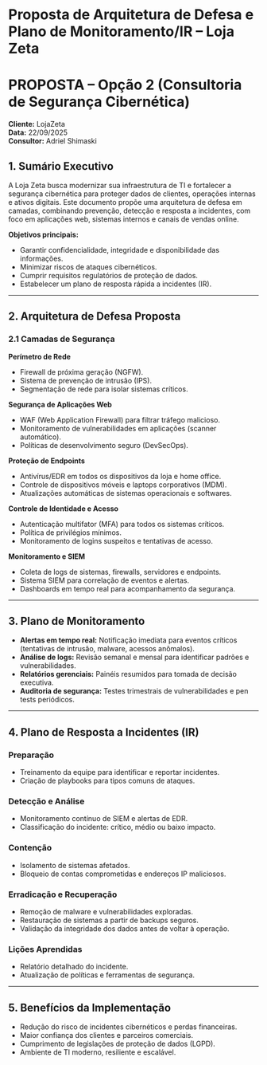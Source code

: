 # Proposta de Arquitetura de Defesa e Plano de Monitoramento/IR – Loja Zeta


# PROPOSTA – Opção 2 (Consultoria de Segurança Cibernética)

**Cliente:** LojaZeta  
**Data:** 22/09/2025  
**Consultor:** Adriel Shimaski  

## 1. Sumário Executivo

A Loja Zeta busca modernizar sua infraestrutura de TI e fortalecer a segurança cibernética para proteger dados de clientes, operações internas e ativos digitais. Este documento propõe uma arquitetura de defesa em camadas, combinando prevenção, detecção e resposta a incidentes, com foco em aplicações web, sistemas internos e canais de vendas online.

**Objetivos principais:**

- Garantir confidencialidade, integridade e disponibilidade das informações.  
- Minimizar riscos de ataques cibernéticos.  
- Cumprir requisitos regulatórios de proteção de dados.  
- Estabelecer um plano de resposta rápida a incidentes (IR).  

---

## 2. Arquitetura de Defesa Proposta

### 2.1 Camadas de Segurança

**Perímetro de Rede**  
- Firewall de próxima geração (NGFW).  
- Sistema de prevenção de intrusão (IPS).  
- Segmentação de rede para isolar sistemas críticos.  

**Segurança de Aplicações Web**  
- WAF (Web Application Firewall) para filtrar tráfego malicioso.  
- Monitoramento de vulnerabilidades em aplicações (scanner automático).  
- Políticas de desenvolvimento seguro (DevSecOps).  

**Proteção de Endpoints**  
- Antivírus/EDR em todos os dispositivos da loja e home office.  
- Controle de dispositivos móveis e laptops corporativos (MDM).  
- Atualizações automáticas de sistemas operacionais e softwares.  

**Controle de Identidade e Acesso**  
- Autenticação multifator (MFA) para todos os sistemas críticos.  
- Política de privilégios mínimos.  
- Monitoramento de logins suspeitos e tentativas de acesso.  

**Monitoramento e SIEM**  
- Coleta de logs de sistemas, firewalls, servidores e endpoints.  
- Sistema SIEM para correlação de eventos e alertas.  
- Dashboards em tempo real para acompanhamento da segurança.  

---

## 3. Plano de Monitoramento

- **Alertas em tempo real:** Notificação imediata para eventos críticos (tentativas de intrusão, malware, acessos anômalos).  
- **Análise de logs:** Revisão semanal e mensal para identificar padrões e vulnerabilidades.  
- **Relatórios gerenciais:** Painéis resumidos para tomada de decisão executiva.  
- **Auditoria de segurança:** Testes trimestrais de vulnerabilidades e pen tests periódicos.  

---

## 4. Plano de Resposta a Incidentes (IR)

### Preparação
- Treinamento da equipe para identificar e reportar incidentes.  
- Criação de playbooks para tipos comuns de ataques.  

### Detecção e Análise
- Monitoramento contínuo de SIEM e alertas de EDR.  
- Classificação do incidente: crítico, médio ou baixo impacto.  

### Contenção
- Isolamento de sistemas afetados.  
- Bloqueio de contas comprometidas e endereços IP maliciosos.  

### Erradicação e Recuperação
- Remoção de malware e vulnerabilidades exploradas.  
- Restauração de sistemas a partir de backups seguros.  
- Validação da integridade dos dados antes de voltar à operação.  

### Lições Aprendidas
- Relatório detalhado do incidente.  
- Atualização de políticas e ferramentas de segurança.  

---

## 5. Benefícios da Implementação

- Redução do risco de incidentes cibernéticos e perdas financeiras.  
- Maior confiança dos clientes e parceiros comerciais.  
- Cumprimento de legislações de proteção de dados (LGPD).  
- Ambiente de TI moderno, resiliente e escalável.  
